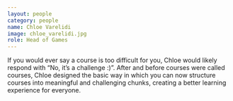 ```yaml
---
layout: people
category: people
name: Chloe Varelidi
image: chloe_varelidi.jpg
role: Head of Games
---
```


If you would ever say a course is too difficult for you, Chloe would likely respond with “No,
it’s a challenge :)”. After and before courses were called courses, Chloe designed the basic way
in which you can now structure courses into meaningful and challenging chunks,
creating a better learning experience for everyone.